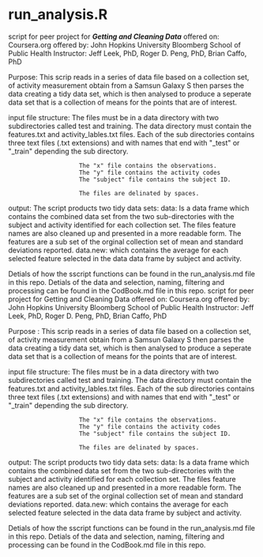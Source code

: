 run_analysis.R
=================================
script for peer project for ***Getting and Cleaning Data***
offered on:  Coursera.org
offered by:  John Hopkins University
         Bloomberg School of Public Health
Instructor:  Jeff Leek, PhD, Roger D. Peng, PhD, Brian Caffo, PhD

Purpose:      This scrip reads in a series of data file based on a collection
              set, of activity measurement obtain from a Samsun Galaxy S then
              parses the data creating a tidy data set, which is then analysed
              to produce a seperate data set that is a collection of means for the
              points that are of interest.

 input file structure:  The files must be in a data directory with two subdirectories
                        called test and training. The data directory must contain
                        the features.txt and activity_lables.txt files. Each of
                        the sub directories contains three text files (.txt extensions)
                        and with names that end with "_test" or "_train" depending
                        the sub directory.

                        The "x" file contains the observations.
                        The "y" file contains the activity codes
                        The "subject" file contains the subject ID.

                        The files are delinated by spaces.

 output:      The script products two tidy data sets:
                   data: Is a data frame which contains the combined data set 
                         from the two sub-directories with the subject and 
                         activity identified for each collection set. The files
                         feature names are also cleaned up and presented in a 
                         more readable form. The features are a sub set of the
                         orginal collection set of mean and standard deviations
                         reported.
                   data.new: which contains the average for each selected feature
                             selected in the data data frame by subject and activity.

 Detials of how the sscript functions can be found in the run_analysis.md file
 in this repo. Detials of the data and selection, naming, filtering and processing
 can be found in the CodBook.md file in this repo. script for peer project for Getting and Cleaning Data
 offered on:  Coursera.org
 offered by:  John Hopkins University
              Bloomberg School of Public Health
 Instructor:  Jeff Leek, PhD, Roger D. Peng, PhD, Brian Caffo, PhD

 Purpose :    This scrip reads in a series of data file based on a collection
              set, of activity measurement obtain from a Samsun Galaxy S then
              parses the data creating a tidy data set, which is then analysed
              to produce a seperate data set that is a collection of means for the
              points that are of interest.

 input file structure:  The files must be in a data directory with two subdirectories
                        called test and training. The data directory must contain
                        the features.txt and activity_lables.txt files. Each of
                        the sub directories contains three text files (.txt extensions)
                        and with names that end with "_test" or "_train" depending
                        the sub directory.

                        The "x" file contains the observations.
                        The "y" file contains the activity codes
                        The "subject" file contains the subject ID.

                        The files are delinated by spaces.

 output:      The script products two tidy data sets:
                   data: Is a data frame which contains the combined data set 
                         from the two sub-directories with the subject and 
                         activity identified for each collection set. The files
                         feature names are also cleaned up and presented in a 
                         more readable form. The features are a sub set of the
                         orginal collection set of mean and standard deviations
                         reported.
                   data.new: which contains the average for each selected feature
                             selected in the data data frame by subject and activity.

 Detials of how the sscript functions can be found in the run_analysis.md file
 in this repo. Detials of the data and selection, naming, filtering and processing
 can be found in the CodBook.md file in this repo.

